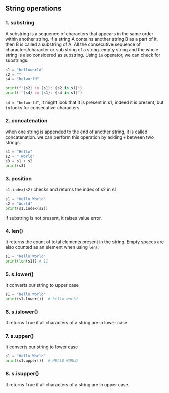 ## String operations

### 1. substring

A substring is a sequence of characters that appears in the same order within another string. If a string A contains another string B as a part of it, then B is called a substring of A.
All the consecutive sequence of characters/character or sub string of a string.
empty string and the whole string is also considered as substring.
Using `in` operator, we can check for substrings.

```py
s1 = "helloworld"
s2 = ""
s4 = "helworld"

print(f"{s2} in {s1}: {s2 in s1}")
print(f"{s4} in {s1}: {s4 in s1}")
```

`s4 = "helworld"`, it might look that it is present in s1, indeed it is present, but `in` looks for consecutive characters.

### 2. concatenation

when one string is appended to the end of another string, it is called concatenation.
we can perform this operation by adding `+` between two strings.

```py
s1 = "Hello"
s2 = " World"
s3 = s1 + s2
print(s3)
```

### 3. position

`s1.index(s2)` checks and returns the index of s2 in s1.

```py
s1 = "Hello World"
s2 = "World"
print(s1.index(s2))

```

if substring is not present, it raises value error.

### 4. len()

It returns the count of total elements present in the string.
Empty spaces are also counted as an element when using `len()`

```py
s1 = "Hello World"
print(len(s1)) # 11
```

### 5. s.lower()

It converts our string to upper case

```py
s1 = "Hello World"
print(s1.lower())  # hello world
```

### 6. s.islower()

It returns True if all characters of a string are in lower case.

### 7. s.upper()

It converts our string to lower case

```py
s1 = "Hello World"
print(s1.upper())  # HELLO WORLD
```

### 8. s.isupper()

It returns True if all characters of a string are in upper case.
